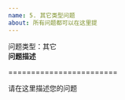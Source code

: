 ```yaml
---
name: 5. 其它类型问题
about: 所有问题都可以在这里提
---
```


问题类型：其它  
**问题描述**  

========================

请在这里描述您的问题
